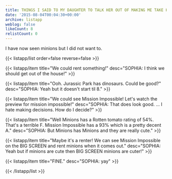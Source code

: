 ```yaml
---
title: THINGS I SAID TO MY DAUGHTER TO TALK HER OUT OF MAKING ME TAKE HER TO MINIONS
date: '2015-08-04T00:04:30+00:00'
archive: listapp
weblog: false
likeCount: 8
relistCount: 0
---
```


I have now seen minions but I did not want to.

<!--more-->

{{< listapp/list order=false reverse=false >}}

   {{< listapp/item title="We could rent something!"
      desc="SOPHIA: I think we should get out of the house!" >}}

   {{< listapp/item title="Ooh. Jurassic Park has dinosaurs. Could be good?"
      desc="SOPHIA: Yeah but it doesn't start til 8." >}}

   {{< listapp/item title="We could see Mission Impossible! Let's watch the preview for mission impossible!"
      desc="SOPHIA: That does look good. ... I hate making decisions. How do I decide?" >}}

   {{< listapp/item title="Well Minions has a Rotten tomato rating of 54%. That's a terrible F. Mission Impossible has a 93% which is a pretty decent A."
      desc="SOPHIA: But Minions has Minions and they are really cute." >}}

   {{< listapp/item title="Maybe it's a renter! We can see Mission Impossible on the BIG SCREEN and rent minions when it comes out."
      desc="SOPHIA: Yeah but if minions are cute then BIG SCREEN minions are cuter!" >}}

   {{< listapp/item title="FINE."
      desc="SOPHIA: yay" >}}

{{< /listapp/list >}}
